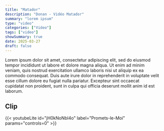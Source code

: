 ```yaml
---
title: "Matador"
description: "Donan - Vidéo Matador"
summary: "lorem ipsum"
type: "video"
categories: ["Video"]
tags: ["video"]
showSummary: true
date: 2025-03-27
draft: false
---
```


Lorem ipsum dolor sit amet, consectetur adipiscing elit, sed do eiusmod tempor incididunt ut labore et dolore magna aliqua. Ut enim ad minim veniam, quis nostrud exercitation ullamco laboris nisi ut aliquip ex ea commodo consequat. Duis aute irure dolor in reprehenderit in voluptate velit esse cillum dolore eu fugiat nulla pariatur. Excepteur sint occaecat cupidatat non proident, sunt in culpa qui officia deserunt mollit anim id est laborum.

## Clip

{{< youtubeLite id="jH0kNoNbI4o" label="Promets-le-Moi"  params="controls=0" >}}
